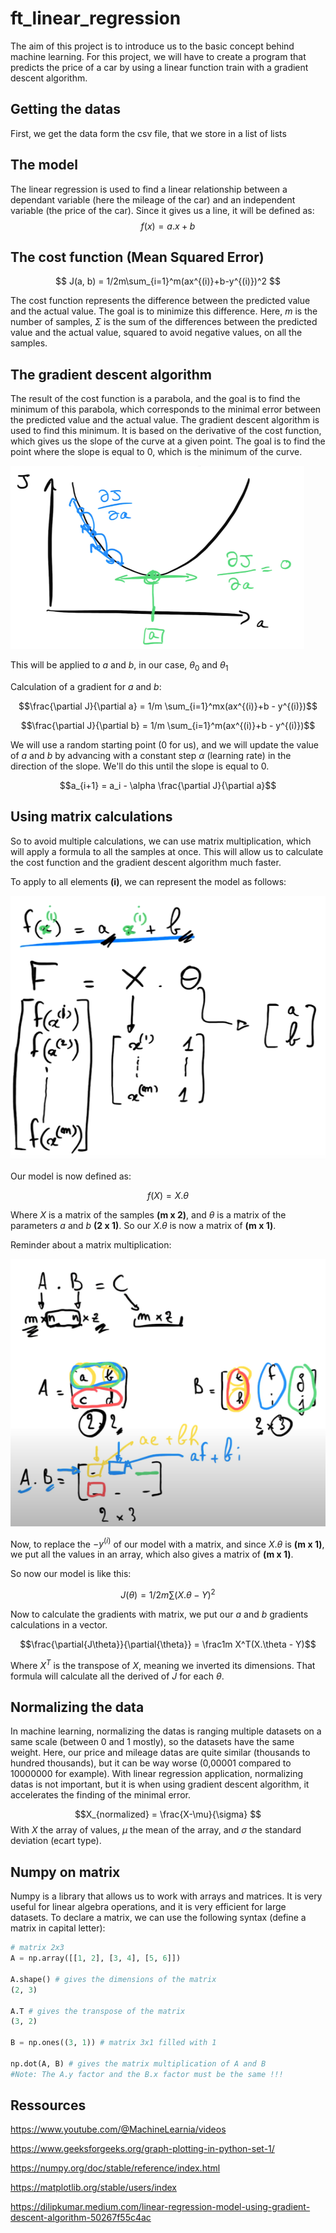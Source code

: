 # ft_linear_regression
The aim of this project is to introduce us to the basic concept behind machine learning. For this project, we will have to create a program that predicts the price of a car by using a linear function train with a gradient descent algorithm.

## Getting the datas

First, we get the data form the csv file, that we store in a list of lists

## The model

The linear regression is used to find a linear relationship between a dependant variable (here the mileage of the car) and an independent variable (the price of the car). Since it gives us a line, it will be defined as:
	$$f(x) = a.x + b$$

## The cost function (Mean Squared Error)

$$ J(a, b) = 1/2m\sum_{i=1}^m(ax^{(i)}+b-y^{(i)})^2 $$

The cost function represents the difference between the predicted value and the actual value. The goal is to minimize this difference.
Here, $m$ is the number of samples, $\Sigma$ is the sum of the differences between the predicted value and the actual value, squared to avoid negative values, on all the samples.

## The gradient descent algorithm

The result of the cost function is a parabola, and the goal is to find the minimum of this parabola, which corresponds to the minimal error between the predicted value and the actual value.
The gradient descent algorithm is used to find this minimum. It is based on the derivative of the cost function, which gives us the slope of the curve at a given point. The goal is to find the point where the slope is equal to 0, which is the minimum of the curve.


![alt text](./images/gradient_descent_on_mean_squared_error.png)

This will be applied to $a$ and $b$, in our case, $\theta_0$ and $\theta_1$

Calculation of a gradient for $a$ and $b$:

$$\frac{\partial J}{\partial a} = 1/m \sum_{i=1}^mx(ax^{(i)}+b - y^{(i)})$$

$$\frac{\partial J}{\partial b} = 1/m \sum_{i=1}^m(ax^{(i)}+b - y^{(i)})$$

We will use a random starting point (0 for us), and we will update the value of $a$ and $b$ by advancing with a constant step $\alpha$ (learning rate) in the direction of the slope. We'll do this until the slope is equal to 0.

$$a_{i+1} = a_i - \alpha \frac{\partial J}{\partial a}$$


## Using matrix calculations

So to avoid multiple calculations, we can use matrix multiplication, which will apply a formula to all the samples at once. This will allow us to calculate the cost function and the gradient descent algorithm much faster.

To apply to all elements **(i)**, we can represent the model as follows:

![alt text](./images/ax+b_as_matrix.png)


Our model is now defined as:

$$f(X) = X . \theta$$

Where $X$ is a matrix of the samples **(m x 2)**, and $\theta$ is a matrix of the parameters $a$ and $b$ **(2 x 1)**. So our $X.\theta$ is now a matrix of **(m x 1)**.

Reminder about a matrix multiplication:

![alt text](./images/matrix_multiplication.png)

Now, to replace the $-y^{(i)}$ of our model with a matrix, and since $X.\theta$ is **(m x 1)**, we put all the values in an array, which also gives a matrix of **(m x 1)**.

So now our model is like this:

$$J(\theta) = 1/2m\sum(X.\theta - Y)^2$$

Now to calculate the gradients with matrix, we put our $a$ and $b$ gradients calculations in a vector.

$$\frac{\partial{J\theta}}{\partial{\theta}} = \frac1m X^T(X.\theta - Y)$$

Where $X^T$ is the transpose of $X$, meaning we inverted its dimensions.
That formula will calculate all the derived of $J$ for each $\theta$.
 
## Normalizing the data

In machine learning, normalizing the datas is ranging multiple datasets on a same scale (between 0 and 1 mostly), so the datasets have the same weight.
Here, our price and mileage datas are quite similar (thousands to hundred thousands), but it can be way worse (0,00001 compared to 10000000 for example).
With linear regression application, normalizing datas is not important, but it is when using gradient descent algorithm, it accelerates the finding of the minimal error.


$$X_{normalized} = \frac{X-\mu}{\sigma} $$
With $X$ the array of values, $\mu$ the mean of the array, and $\sigma$ the standard deviation (ecart type).

## Numpy on matrix

Numpy is a library that allows us to work with arrays and matrices. It is very useful for linear algebra operations, and it is very efficient for large datasets.
To declare a matrix, we can use the following syntax (define a matrix in capital letter):

```python
# matrix 2x3
A = np.array([[1, 2], [3, 4], [5, 6]])

A.shape() # gives the dimensions of the matrix
(2, 3)

A.T # gives the transpose of the matrix
(3, 2)

B = np.ones((3, 1)) # matrix 3x1 filled with 1

np.dot(A, B) # gives the matrix multiplication of A and B
#Note: The A.y factor and the B.x factor must be the same !!!
```

## Ressources

https://www.youtube.com/@MachineLearnia/videos

https://www.geeksforgeeks.org/graph-plotting-in-python-set-1/

https://numpy.org/doc/stable/reference/index.html

https://matplotlib.org/stable/users/index

https://dilipkumar.medium.com/linear-regression-model-using-gradient-descent-algorithm-50267f55c4ac